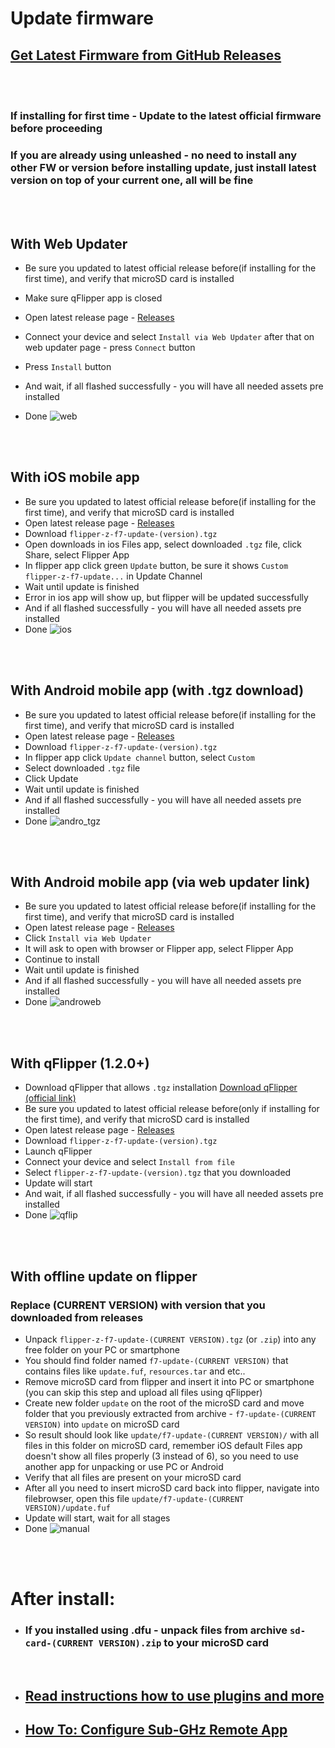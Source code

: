 
# Update firmware

## [Get Latest Firmware from GitHub Releases](https://github.com/RogueMaster/flipperzero-firmware-wPlugins/releases)

<br>
<br>

### **If installing for first time - Update to the latest official firmware before proceeding**
### **If you are already using unleashed - no need to install any other FW or version before installing update, just install latest version on top of your current one, all will be fine**

<br>
<br>

## With Web Updater

- Be sure you updated to latest official release before(if installing for the first time), and verify that microSD card is installed
- Make sure qFlipper app is closed
- Open latest release page - [Releases](https://github.com/RogueMaster/flipperzero-firmware-wPlugins/releases/latest)
- Connect your device and select `Install via Web Updater`
after that on web updater page - press `Connect` button
- Press `Install` button

- And wait, if all flashed
 successfully - you will have all needed assets pre installed
- Done
![web](https://user-images.githubusercontent.com/40743392/235005830-98ceda39-a143-47ef-ad4d-5489bc3df98b.png)


<br>
<br>

## With iOS mobile app

- Be sure you updated to latest official release before(if installing for the first time), and verify that microSD card is installed
- Open latest release page - [Releases](https://github.com/RogueMaster/flipperzero-firmware/releases/latest)
- Download `flipper-z-f7-update-(version).tgz`
- Open downloads in ios Files app, select downloaded `.tgz` file, click Share, select Flipper App
- In flipper app click green `Update` button, be sure it shows `Custom flipper-z-f7-update...` in Update Channel
- Wait until update is finished 
- Error in ios app will show up, but flipper will be updated successfully
- And if all flashed successfully - you will have all needed assets pre installed
- Done
![ios](https://user-images.githubusercontent.com/40743392/235005844-bea8f2fd-f50d-41b1-9191-e3842d8658d2.png)

<br>
<br>

## With Android mobile app (with .tgz download)

- Be sure you updated to latest official release before(if installing for the first time), and verify that microSD card is installed
- Open latest release page - [Releases](https://github.com/RogueMaster/flipperzero-firmware-wPlugins/releases/latest)
- Download `flipper-z-f7-update-(version).tgz`
- In flipper app click `Update channel` button, select `Custom`
- Select downloaded `.tgz` file
- Click Update
- Wait until update is finished 
- And if all flashed successfully - you will have all needed assets pre installed
- Done
![andro_tgz](https://user-images.githubusercontent.com/40743392/235005877-d4f5f73c-241c-4a7b-a51d-b8407983856c.png)


<br>
<br>

## With Android mobile app (via web updater link)

- Be sure you updated to latest official release before(if installing for the first time), and verify that microSD card is installed
- Open latest release page - [Releases](https://github.com/RogueMaster/flipperzero-firmware-wPlugins/releases/latest)
- Click `Install via Web Updater`
- It will ask to open with browser or Flipper app, select Flipper App
- Continue to install
- Wait until update is finished 
- And if all flashed successfully - you will have all needed assets pre installed
- Done
![androweb](https://user-images.githubusercontent.com/40743392/235005891-19ef6bb6-094f-437d-afcd-75d60921e3c4.png)


<br>
<br>

## With qFlipper (1.2.0+)

- Download qFlipper that allows `.tgz` installation [Download qFlipper (official link)](https://flipperzero.one/update)
- Be sure you updated to latest official release before(only if installing for the first time), and verify that microSD card is installed
- Open latest release page - [Releases](https://github.com/RogueMaster/flipperzero-firmware-wPlugins/releases/latest)
- Download `flipper-z-f7-update-(version).tgz`
- Launch qFlipper
- Connect your device and select `Install from file`
- Select `flipper-z-f7-update-(version).tgz` that you downloaded
- Update will start
- And wait, if all flashed successfully - you will have all needed assets pre installed
- Done
![qflip](https://user-images.githubusercontent.com/40743392/235005910-819abd34-65d4-4aaa-a11c-9c28bea737e9.png)



<br>
<br>

## With offline update on flipper

### **Replace (CURRENT VERSION) with version that you downloaded from releases**
- Unpack `flipper-z-f7-update-(CURRENT VERSION).tgz` (or `.zip`) into any free folder on your PC or smartphone
- You should find folder named `f7-update-(CURRENT VERSION)` that contains files like `update.fuf`, `resources.tar` and etc..
- Remove microSD card from flipper and insert it into PC or smartphone (you can skip this step and upload all files using qFlipper)
- Create new folder `update` on the root of the microSD card and move folder that you previously extracted from archive - `f7-update-(CURRENT VERSION)` into `update` on microSD card
- So result should look like `update/f7-update-(CURRENT VERSION)/` with all files in this folder on microSD card, remember iOS default Files app doesn't show all files properly (3 instead of 6), so you need to use another app for unpacking or use PC or Android
- Verify that all files are present on your microSD card
- After all you need to insert microSD card back into flipper, navigate into filebrowser, open this file 
`update/f7-update-(CURRENT VERSION)/update.fuf`
- Update will start, wait for all stages
- Done
![manual](https://user-images.githubusercontent.com/40743392/235006410-19eaf58e-2425-4e8e-8ec9-973bda362c47.png)





<br>
<br>

# After install:
- ### If you installed using .dfu - unpack files from archive `sd-card-(CURRENT VERSION).zip` to your microSD card
<br>

- ## [Read instructions how to use plugins and more](https://github.com/RogueMaster/flipperzero-firmware-wPlugins/blob/420/documentation/)

- ## [How To: Configure Sub-GHz Remote App](https://github.com/RogueMaster/flipperzero-firmware-wPlugins/blob/420/documentation/SubGHzRemotePlugin.md)
